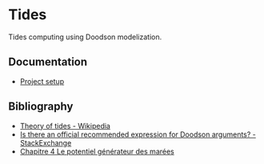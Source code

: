 # Tides
Tides computing using Doodson modelization.

## Documentation
- [Project setup](doc/setup.md)

## Bibliography
- [Theory of tides - Wikipedia](https://en.wikipedia.org/wiki/Theory_of_tides)
- [Is there an official recommended expression for Doodson arguments? - StackExchange](https://astronomy.stackexchange.com/questions/48303/is-there-an-official-recommended-expression-for-doodson-arguments)
- [Chapitre 4 Le potentiel générateur des marées](http://fabien.lefevre.free.fr/These_HTML/doc0004.htm)
